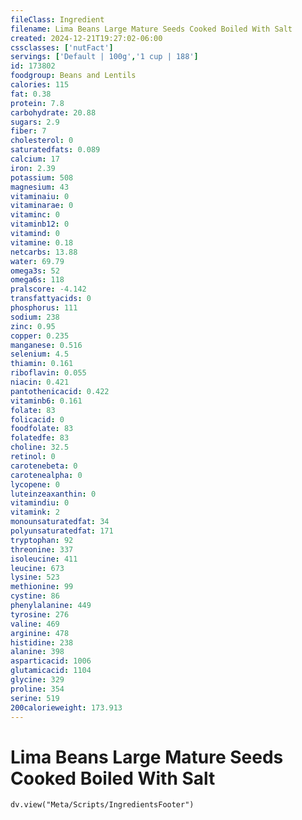 ```yaml
---
fileClass: Ingredient
filename: Lima Beans Large Mature Seeds Cooked Boiled With Salt
created: 2024-12-21T19:27:02-06:00
cssclasses: ['nutFact']
servings: ['Default | 100g','1 cup | 188']
id: 173802
foodgroup: Beans and Lentils
calories: 115
fat: 0.38
protein: 7.8
carbohydrate: 20.88
sugars: 2.9
fiber: 7
cholesterol: 0
saturatedfats: 0.089
calcium: 17
iron: 2.39
potassium: 508
magnesium: 43
vitaminaiu: 0
vitaminarae: 0
vitaminc: 0
vitaminb12: 0
vitamind: 0
vitamine: 0.18
netcarbs: 13.88
water: 69.79
omega3s: 52
omega6s: 118
pralscore: -4.142
transfattyacids: 0
phosphorus: 111
sodium: 238
zinc: 0.95
copper: 0.235
manganese: 0.516
selenium: 4.5
thiamin: 0.161
riboflavin: 0.055
niacin: 0.421
pantothenicacid: 0.422
vitaminb6: 0.161
folate: 83
folicacid: 0
foodfolate: 83
folatedfe: 83
choline: 32.5
retinol: 0
carotenebeta: 0
carotenealpha: 0
lycopene: 0
luteinzeaxanthin: 0
vitamindiu: 0
vitamink: 2
monounsaturatedfat: 34
polyunsaturatedfat: 171
tryptophan: 92
threonine: 337
isoleucine: 411
leucine: 673
lysine: 523
methionine: 99
cystine: 86
phenylalanine: 449
tyrosine: 276
valine: 469
arginine: 478
histidine: 238
alanine: 398
asparticacid: 1006
glutamicacid: 1104
glycine: 329
proline: 354
serine: 519
200calorieweight: 173.913
---
```


# Lima Beans Large Mature Seeds Cooked Boiled With Salt

```dataviewjs
dv.view("Meta/Scripts/IngredientsFooter")
```